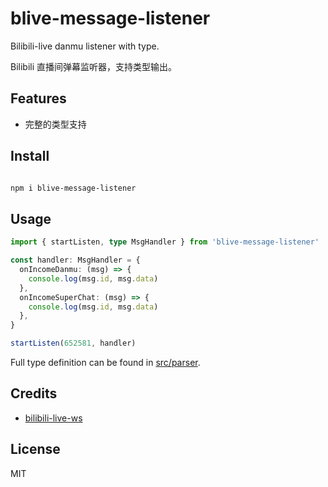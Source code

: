 # blive-message-listener

Bilibili-live danmu listener with type.

Bilibili 直播间弹幕监听器，支持类型输出。

## Features

- 完整的类型支持

## Install

```bash

npm i blive-message-listener

```

## Usage

```ts
import { startListen, type MsgHandler } from 'blive-message-listener'

const handler: MsgHandler = {
  onIncomeDanmu: (msg) => {
    console.log(msg.id, msg.data)
  },
  onIncomeSuperChat: (msg) => {
    console.log(msg.id, msg.data)
  },
}

startListen(652581, handler)
```

Full type definition can be found in [src/parser](src/parser).

## Credits

- [bilibili-live-ws](https://github.com/simon300000/bilibili-live-ws)

## License

MIT
